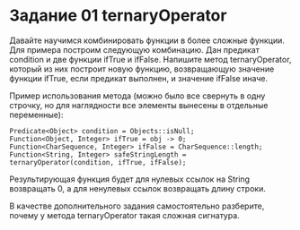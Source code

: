 # Задание 01 ternaryOperator

Давайте научимся комбинировать функции в более сложные функции. 
Для примера построим следующую комбинацию. 
Дан предикат condition и две функции ifTrue и ifFalse. 
Напишите метод ternaryOperator, который из них построит новую функцию, 
возвращающую значение функции ifTrue, если предикат выполнен, и значение ifFalse иначе.

Пример использования метода (можно было все свернуть в одну строчку, 
но для наглядности все элементы вынесены в отдельные переменные):

```
Predicate<Object> condition = Objects::isNull;
Function<Object, Integer> ifTrue = obj -> 0;
Function<CharSequence, Integer> ifFalse = CharSequence::length;
Function<String, Integer> safeStringLength = ternaryOperator(condition, ifTrue, ifFalse);
```

Результирующая функция будет для нулевых ссылок на String возвращать 0, 
а для ненулевых ссылок возвращать длину строки.

В качестве дополнительного задания самостоятельно разберите, 
почему у метода ternaryOperator такая сложная сигнатура.

